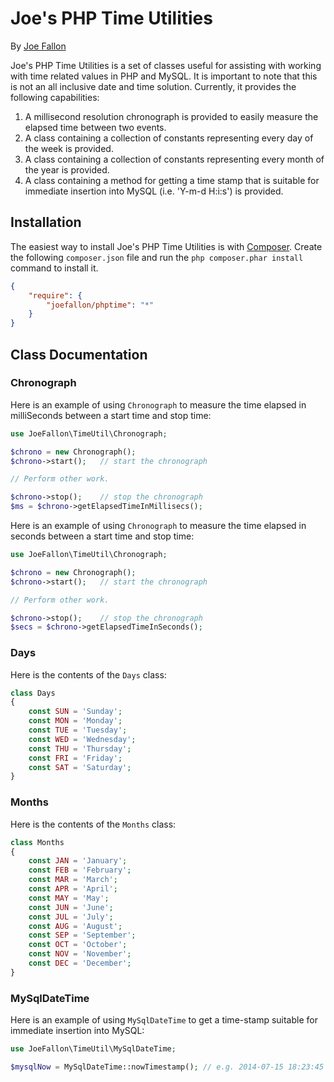 Joe's PHP Time Utilities
========================

By [Joe Fallon](http://blog.joefallon.net)

Joe's PHP Time Utilities is a set of classes useful for assisting with
working with time related values in PHP and MySQL. It is important to
note that this is not an all inclusive date and time solution. Currently,
it provides the following capabilities:

1. A millisecond resolution chronograph is provided to easily measure the
   elapsed time between two events.
2. A class containing a collection of constants representing every day of
   the week is provided.
3. A class containing a collection of constants representing every month
   of the year is provided.
4. A class containing a method for getting a time stamp that is suitable
   for immediate insertion into MySQL (i.e. 'Y-m-d H:i:s') is provided.

Installation
------------

The easiest way to install Joe's PHP Time Utilities is with
[Composer](https://getcomposer.org/). Create the following `composer.json` file
and run the `php composer.phar install` command to install it.

```json
{
    "require": {
        "joefallon/phptime": "*"
    }
}
```

Class Documentation
-------------------

### Chronograph

Here is an example of using `Chronograph` to measure the time elapsed in
milliSeconds between a start time and stop time:

```php
use JoeFallon\TimeUtil\Chronograph;

$chrono = new Chronograph();
$chrono->start();   // start the chronograph

// Perform other work.

$chrono->stop();    // stop the chronograph
$ms = $chrono->getElapsedTimeInMillisecs();
```

Here is an example of using `Chronograph` to measure the time elapsed in
seconds between a start time and stop time:

```php
use JoeFallon\TimeUtil\Chronograph;

$chrono = new Chronograph();
$chrono->start();   // start the chronograph

// Perform other work.

$chrono->stop();    // stop the chronograph
$secs = $chrono->getElapsedTimeInSeconds();
```

### Days

Here is the contents of the `Days` class:

```php
class Days
{
    const SUN = 'Sunday';
    const MON = 'Monday';
    const TUE = 'Tuesday';
    const WED = 'Wednesday';
    const THU = 'Thursday';
    const FRI = 'Friday';
    const SAT = 'Saturday';
}
```

### Months

Here is the contents of the `Months` class:

```php
class Months
{
    const JAN = 'January';
    const FEB = 'February';
    const MAR = 'March';
    const APR = 'April';
    const MAY = 'May';
    const JUN = 'June';
    const JUL = 'July';
    const AUG = 'August';
    const SEP = 'September';
    const OCT = 'October';
    const NOV = 'November';
    const DEC = 'December';
}
```

### MySqlDateTime

Here is an example of using `MySqlDateTime` to get a time-stamp suitable for
immediate insertion into MySQL:


```php
use JoeFallon\TimeUtil\MySqlDateTime;

$mysqlNow = MySqlDateTime::nowTimestamp(); // e.g. 2014-07-15 18:23:45
```